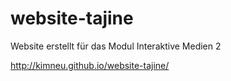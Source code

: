 # website-tajine
Website erstellt für das Modul Interaktive Medien 2

http://kimneu.github.io/website-tajine/
